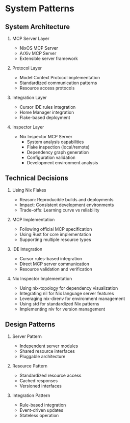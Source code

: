 # System Patterns

## System Architecture
1. MCP Server Layer
   - NixOS MCP Server
   - ArXiv MCP Server
   - Extensible server framework

2. Protocol Layer
   - Model Context Protocol implementation
   - Standardized communication patterns
   - Resource access protocols

3. Integration Layer
   - Cursor IDE rules integration
   - Home Manager integration
   - Flake-based deployment

4. Inspector Layer
   - Nix Inspector MCP Server
     * System analysis capabilities
     * Flake inspection (local/remote)
     * Dependency graph generation
     * Configuration validation
     * Development environment analysis

## Technical Decisions
1. Using Nix Flakes
   - Reason: Reproducible builds and deployments
   - Impact: Consistent development environments
   - Trade-offs: Learning curve vs reliability

2. MCP Implementation
   - Following official MCP specification
   - Using Rust for core implementation
   - Supporting multiple resource types

3. IDE Integration
   - Cursor rules-based integration
   - Direct MCP server communication
   - Resource validation and verification

4. Nix Inspector Implementation
   - Using nix-topology for dependency visualization
   - Integrating nil for Nix language server features
   - Leveraging nix-direnv for environment management
   - Using std for standardized Nix patterns
   - Implementing niv for version management

## Design Patterns
1. Server Pattern
   - Independent server modules
   - Shared resource interfaces
   - Pluggable architecture

2. Resource Pattern
   - Standardized resource access
   - Cached responses
   - Versioned interfaces

3. Integration Pattern
   - Rule-based integration
   - Event-driven updates
   - Stateless operation 